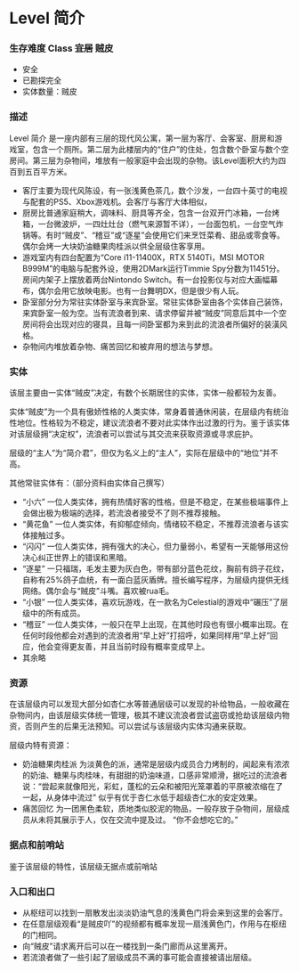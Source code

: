 # Level 简介

### 生存难度 Class ~~宜居~~ 贼皮
- 安全
- 已勘探完全
- 实体数量：贼皮

### 描述
Level 简介 是一座内部有三层的现代风公寓，第一层为客厅、会客室、厨房和游戏室，包含一个厕所。第二层为此楼层内的“住户”的住处，包含数个卧室与数个空房间。第三层为杂物间，堆放有一般家庭中会出现的杂物。该Level面积大约为四百到五百平方米。
- 客厅主要为现代风陈设，有一张浅黄色茶几，数个沙发，一台四十英寸的电视与配套的PS5、Xbox游戏机。会客厅与客厅大体相似，
- 厨房比普通家庭稍大，调味料、厨具等齐全，包含一台双开门冰箱，一台烤箱，一台微波炉，一四灶灶台（燃气来源暂不详），一台面包机，一台空气炸锅等。有时“贼皮”、“稽豆”或“逐星”会使用它们来烹饪菜肴、甜品或零食等。偶尔会烤一大块奶油糖果肉桂派以供全层级住客享用。
- 游戏室内有四台配置为“Core i11-11400X，RTX 5140Ti，MSI MOTOR B999M”的电脑与配套外设，使用2DMark运行Timmie Spy分数为11451分。房间内架子上摆放着两台Nintondo Switch。有一台投影仪与对应大画幅幕布，偶尔会用它放映电影。也有一台舞明DX，但是很少有人玩。
- 卧室部分分为常驻实体卧室与来宾卧室。常驻实体卧室由各个实体自己装饰，来宾卧室一般为空。当有流浪者到来、请求停留并被“贼皮”同意后其中一个空房间将会出现对应的寝具，且每一间卧室都为来到此的流浪者所偏好的装潢风格。
- 杂物间内堆放着杂物、痛苦回忆和被弃用的想法与梦想。
### 实体
该层主要由一实体“贼皮”决定，有数个长期居住的实体，实体一般都较为友善。

实体“贼皮”为一个具有傲娇性格的人类实体，常身着普通休闲装，在层级内有统治性地位。性格较为不稳定，建议流浪者不要对此实体作出过激的行为。鉴于该实体对该层级拥“决定权”，流浪者可以尝试与其交流来获取资源或寻求庇护。

层级的“主人”为“简介君”，但仅为名义上的“主人”，实际在层级中的“地位”并不高。

其他常驻实体有：（部分资料由实体自己撰写）
- “小六” 一位人类实体，拥有热情好客的性格，但是不稳定，在某些极端事件上会做出极为极端的选择，若流浪者接受不了则不推荐接触。
- “黄花鱼” 一位人类实体，有抑郁症倾向，情绪较不稳定，不推荐流浪者与该实体接触过多。
- “闪闪” 一位人类实体，拥有强大的决心，但力量弱小，希望有一天能够用这份决心纠正世界上的错误和黑暗。
- “逐星” 一只福瑞，毛发主要为灰白色，带有部分蓝色花纹，胸前有鸽子花纹，自称有25%鸽子血统，有一面白蓝灰盾牌。擅长编写程序，为层级内提供无线网络。偶尔会与“贼皮”斗嘴。喜欢被rua毛。
- “小银” 一位人类实体，喜欢玩游戏，在一款名为Celestial的游戏中“碾压”了层级中的所有成员。
- “稽豆” 一位人类实体，一般只在早上出现，在其他时段也有很小概率出现。在任何时段他都会对遇到的流浪者用“早上好”打招呼，如果同样用“早上好”回应，他会变得更友善，并且当前时段有概率变成早上。
- 其余略

### 资源
在该层级内可以发现大部分如杏仁水等普通层级可以发现的补给物品，一般收藏在杂物间内，由该层级实体统一管理，极其不建议流浪者尝试盗窃或抢劫该层级内物资，否则产生的后果无法预知。可以尝试与该层级内实体沟通来获取。

层级内特有资源：
- 奶油糖果肉桂派 为淡黄色的派，通常是层级内成员合力烤制的，闻起来有浓浓的奶油、糖果与肉桂味，有甜甜的奶油味道，口感非常顺滑，据吃过的流浪者说：“尝起来就像阳光，彩虹，蓬松的云朵和被阳光笼罩着的平原被浓缩在了一起，从身体中流过” 似乎有优于杏仁水低于超级杏仁水的安定效果。
- 痛苦回忆 为一团黑色柔软，质地类似胶泥的物品，一般存放于杂物间，层级成员从未将其展示于人，仅在交流中提及过。 “你不会想吃它的。”

### 据点和前哨站
鉴于该层级的特性，该层级无据点或前哨站

### 入口和出口
- 从枢纽可以找到一扇散发出淡淡奶油气息的浅黄色门将会来到这里的会客厅。
- 在任意层级观看“是贼皮吖”的视频都有概率发现一扇浅黄色门，作用与在枢纽的门相同。
- 向“贼皮”请求离开后可以在一楼找到一条门廊而从这里离开。
- 若流浪者做了一些引起了层级成员不满的事可能会直接被请出层级。
